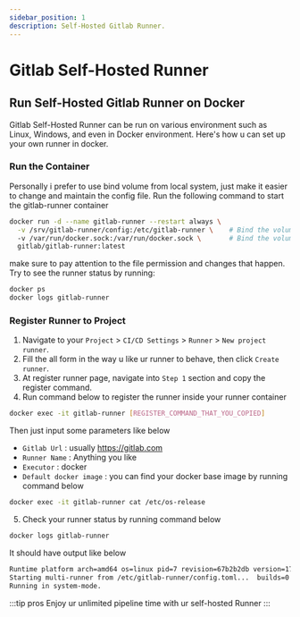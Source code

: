 ```yaml
---
sidebar_position: 1
description: Self-Hosted Gitlab Runner.
---
```


# Gitlab Self-Hosted Runner

## Run Self-Hosted Gitlab Runner on Docker

Gitlab Self-Hosted Runner can be run on various environment such as Linux, Windows, and even in Docker environment. Here's how u can set up your own runner in docker.

### Run the Container
Personally i prefer to use bind volume from local system, just make it easier to change and maintain the config file. Run the following command to start the gitlab-runner container
```sh
docker run -d --name gitlab-runner --restart always \
  -v /srv/gitlab-runner/config:/etc/gitlab-runner \    # Bind the volume from `/srv/gitlab-runner/config` at local system
  -v /var/run/docker.sock:/var/run/docker.sock \       # Bind the volume from `/var/run/docker.sock` at local system
  gitlab/gitlab-runner:latest
```
make sure to pay attention to the file permission and changes that happen. Try to see the runner status by running:

```sh
docker ps
docker logs gitlab-runner
```

### Register Runner to Project
1. Navigate to your `Project` > `CI/CD Settings` > `Runner` > `New project runner`.
2. Fill the all form in the way u like ur runner to behave, then click `Create runner`.
3. At register runner page, navigate into `Step 1` section and copy the register command.
4. Run command below to register the runner inside your runner container
```sh
docker exec -it gitlab-runner [REGISTER_COMMAND_THAT_YOU_COPIED]
``` 

Then just input some parameters like below
- `Gitlab Url` : usually https://gitlab.com
- `Runner Name` : Anything you like
- `Executor` : docker
- `Default docker image` : you can find your docker base image by running command below
```sh
docker exec -it gitlab-runner cat /etc/os-release
```
5. Check your runner status by running command below
```sh
docker logs gitlab-runner
```
It should have output like below

```sh
Runtime platform arch=amd64 os=linux pid=7 revision=67b2b2db version=17.10.0
Starting multi-runner from /etc/gitlab-runner/config.toml...  builds=0 max_builds=0
Running in system-mode.
```
:::tip pros
Enjoy ur unlimited pipeline time with ur self-hosted Runner
:::